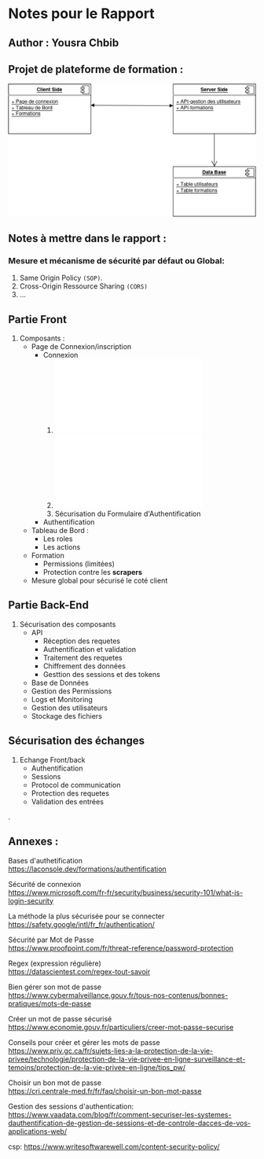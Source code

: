 # Notes pour le Rapport
## Author : Yousra Chbib
## Projet de plateforme de formation :
![Architecture](src/architecture.drawio.png)

## Notes à mettre dans le rapport : 
### Mesure et mécanisme de sécurité par défaut ou Global: 
1. Same Origin Policy `(SOP)`.
2. Cross-Origin Ressource Sharing `(CORS)`
3. ...

## Partie Front
1. Composants :
    - Page de Connexion/inscription
        - Connexion
            1. ![Sécurisation du nom d’utilisateur ](src/username.md)
            2. ![Politique de mots de passe sécurisés](src/password.md)
            3. Sécurisation du Formulaire d'Authentification
        - Authentification
    - Tableau de Bord : 
        - Les roles
        - Les actions
    - Formation
        - Permissions (limitées)
        - Protection contre les **scrapers**
    - Mesure global pour sécurisé le coté client
## Partie Back-End
1. Sécurisation des composants
    - API
        - Réception des requetes
        - Authentification et validation
        - Traitement des requetes
        - Chiffrement des données
        - Gesttion des sessions et des tokens
    - Base de Données
    - Gestion des Permissions
    - Logs et Monitoring 
    - Gestion des utilisateurs
    - Stockage des fichiers
## Sécurisation des échanges
1. Echange Front/back
    - Authentification
    - Sessions 
    - Protocol de communication
    - Protection des requetes 
    -  Validation des entrées
























.
## Annexes : 
Bases d'authetification  
https://laconsole.dev/formations/authentification

Sécurité de connexion   
https://www.microsoft.com/fr-fr/security/business/security-101/what-is-login-security

La méthode la plus sécurisée pour se connecter  
https://safety.google/intl/fr_fr/authentication/

Sécurité par Mot de Passe  
https://www.proofpoint.com/fr/threat-reference/password-protection

Regex (expression régulière)  
https://datascientest.com/regex-tout-savoir

Bien gérer son mot de passe   
https://www.cybermalveillance.gouv.fr/tous-nos-contenus/bonnes-pratiques/mots-de-passe

Créer un mot de passe sécurisé  
https://www.economie.gouv.fr/particuliers/creer-mot-passe-securise

Conseils pour créer et gérer les mots de passe  
https://www.priv.gc.ca/fr/sujets-lies-a-la-protection-de-la-vie-privee/technologie/protection-de-la-vie-privee-en-ligne-surveillance-et-temoins/protection-de-la-vie-privee-en-ligne/tips_pw/

Choisir un bon mot de passe  
https://cri.centrale-med.fr/fr/faq/choisir-un-bon-mot-passe

Gestion des sessions d'authentication: 
https://www.vaadata.com/blog/fr/comment-securiser-les-systemes-dauthentification-de-gestion-de-sessions-et-de-controle-dacces-de-vos-applications-web/

csp:
https://www.writesoftwarewell.com/content-security-policy/
